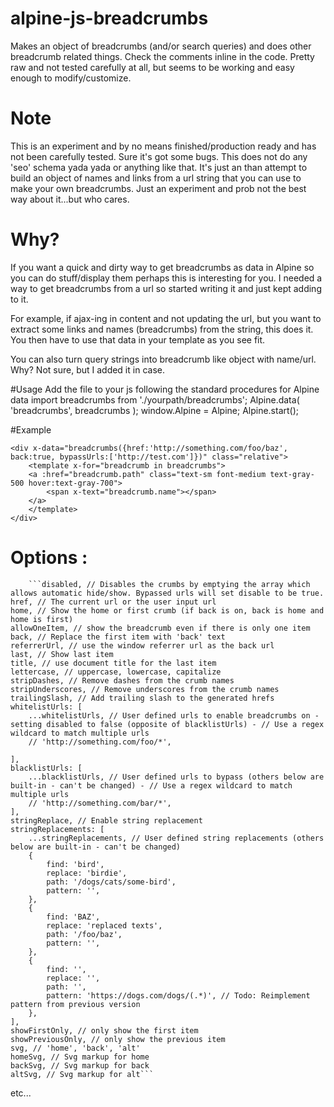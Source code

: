 # alpine-js-breadcrumbs
Makes an object of breadcrumbs (and/or search queries) and does other breadcrumb related things. 
Check the comments inline in the code. Pretty raw and not tested carefully at all, but seems to be working and easy enough to modify/customize.

# Note
This is an experiment and by no means finished/production ready and has not been carefully tested.  Sure it's got some bugs. This does not do any 'seo' schema yada yada or anything like that. It's just an than attempt to build an object of names and links from a url string that you can use to make your own breadcrumbs. Just an experiment and prob not the best way about it...but who cares.

# Why?
If you want a quick and dirty way to get breadcrumbs as data in Alpine so you can do stuff/display them perhaps this is interesting for you.  I needed a way to get breadcrumbs from a url so started writing it and just kept adding to it.

For example, if ajax-ing in content and not updating the url, but you want to extract some links and names (breadcrumbs) from the string, this does it. You then have to use that data in your template as you see fit.

You can also turn query strings into breadcrumb like object with name/url. Why? Not sure, but I added it in case. 

#Usage 
Add the file to your js following the standard procedures for Alpine data 
import breadcrumbs from './yourpath/breadcrumbs';
Alpine.data( 'breadcrumbs', breadcrumbs );
window.Alpine = Alpine;
Alpine.start();

#Example
```
<div x-data="breadcrumbs({href:'http://something.com/foo/baz', back:true, bypassUrls:['http://test.com']})" class="relative">
    <template x-for="breadcrumb in breadcrumbs">
	<a :href="breadcrumb.path" class="text-sm font-medium text-gray-500 hover:text-gray-700">
	    <span x-text="breadcrumb.name"></span>
	</a>
    </template>
</div>
```
# Options :
        ```disabled, // Disables the crumbs by emptying the array which allows automatic hide/show. Bypassed urls will set disable to be true.
	href, // The current url or the user input url
	home, // Show the home or first crumb (if back is on, back is home and home is first)
	allowOneItem, // show the breadcrumb even if there is only one item
	back, // Replace the first item with 'back' text
	referrerUrl, // use the window referrer url as the back url
	last, // Show last item
	title, // use document title for the last item
	lettercase, // uppercase, lowercase, capitalize
	stripDashes, // Remove dashes from the crumb names
	stripUnderscores, // Remove underscores from the crumb names
	trailingSlash, // Add trailing slash to the generated hrefs
	whitelistUrls: [
		...whitelistUrls, // User defined urls to enable breadcrumbs on - setting disabled to false (opposite of blacklistUrls) - // Use a regex wildcard to match multiple urls
		// 'http://something.com/foo/*',

	],
	blacklistUrls: [
		...blacklistUrls, // User defined urls to bypass (others below are built-in - can't be changed) - // Use a regex wildcard to match multiple urls
		// 'http://something.com/bar/*',
	],
	stringReplace, // Enable string replacement
	stringReplacements: [
		...stringReplacements, // User defined string replacements (others below are built-in - can't be changed)
		{
			find: 'bird',
			replace: 'birdie',
			path: '/dogs/cats/some-bird',
			pattern: '',
		},
		{
			find: 'BAZ',
			replace: 'replaced texts',
			path: '/foo/baz',
			pattern: '',
		},
		{
			find: '',
			replace: '',
			path: '',
			pattern: 'https://dogs.com/dogs/(.*)', // Todo: Reimplement pattern from previous version
		},
	],
	showFirstOnly, // only show the first item
	showPreviousOnly, // only show the previous item
	svg, // 'home', 'back', 'alt'
	homeSvg, // Svg markup for home
	backSvg, // Svg markup for back
	altSvg, // Svg markup for alt```
etc...


